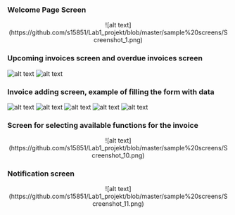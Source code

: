 ### Welcome Page Screen
<p align="center">
![alt text](https://github.com/s15851/Lab1_projekt/blob/master/sample%20screens/Screenshot_1.png)
</p>

### Upcoming invoices screen and overdue invoices screen
![alt text](https://github.com/s15851/Lab1_projekt/blob/master/sample%20screens/Screenshot_2.png) ![alt text](https://github.com/s15851/Lab1_projekt/blob/master/sample%20screens/Screenshot_3.png)

### Invoice adding screen, example of filling the form with data
![alt text](https://github.com/s15851/Lab1_projekt/blob/master/sample%20screens/Screenshot_4.png) ![alt text](https://github.com/s15851/Lab1_projekt/blob/master/sample%20screens/Screenshot_5.png)
![alt text](https://github.com/s15851/Lab1_projekt/blob/master/sample%20screens/Screenshot_6.png) ![alt text](https://github.com/s15851/Lab1_projekt/blob/master/sample%20screens/Screenshot_7.png)
![alt text](https://github.com/s15851/Lab1_projekt/blob/master/sample%20screens/Screenshot_8.png) 

### Screen for selecting available functions for the invoice
<p align="center">
![alt text](https://github.com/s15851/Lab1_projekt/blob/master/sample%20screens/Screenshot_10.png)
</p>

### Notification screen
<p align="center">
![alt text](https://github.com/s15851/Lab1_projekt/blob/master/sample%20screens/Screenshot_11.png)
</p>




